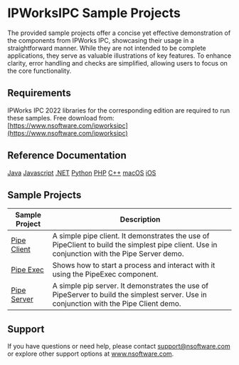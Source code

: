 # IPWorksIPC Sample Projects
The provided sample projects offer a concise yet effective demonstration of the components from IPWorks IPC, showcasing their usage in a straightforward manner. While they are not intended to be complete applications, they serve as valuable illustrations of key features. To enhance clarity, error handling and checks are simplified, allowing users to focus on the core functionality.

## Requirements
IPWorks IPC 2022 libraries for the corresponding edition are required to run these samples.  Free download from: [https://www.nsoftware.com/ipworksipc](https://www.nsoftware.com/ipworksipc)

## Reference Documentation
[Java](https://cdn.nsoftware.com/help/ICH/java/)
[Javascript](https://cdn.nsoftware.com/help/ICH/js/)
[.NET](https://cdn.nsoftware.com/help/ICH/cs/)
[Python](https://cdn.nsoftware.com/help/ICH/py/)
[PHP](https://cdn.nsoftware.com/help/ICH/php/)
[C++](https://cdn.nsoftware.com/help/ICH/cpp/)
[macOS](https://cdn.nsoftware.com/help/ICH/mac/)
[iOS](https://cdn.nsoftware.com/help/ICH/mac/)

## Sample Projects
| Sample Project | Description |
| --- | --- |
| [Pipe Client](./IPWorks%20IPC%20Samples/Pipe%20Client) | A simple pipe client. It demonstrates the use of PipeClient to build the simplest pipe client. Use in conjunction with the Pipe Server demo. |
| [Pipe Exec](./IPWorks%20IPC%20Samples/Pipe%20Exec) | Shows how to start a process and interact with it using the PipeExec component. |
| [Pipe Server](./IPWorks%20IPC%20Samples/Pipe%20Server) | A simple pip server. It demonstrates the use of PipeServer to build the simplest server. Use in conjunction with the Pipe Client demo. |

## Support
If you have questions or need help, please contact support@nsoftware.com or explore other support options 
at www.nsoftware.com.

